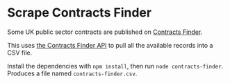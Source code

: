 Scrape Contracts Finder
=======================

Some UK public sector contracts are published on [Contracts Finder](https://www.contractsfinder.service.gov.uk/).

This uses [the Contracts Finder API](https://www.contractsfinder.service.gov.uk/apidocumentation/V2) to pull all the available records into a CSV file.

Install the dependencies with `npm install`, then run `node contracts-finder`. Produces a file named `contracts-finder.csv`.
